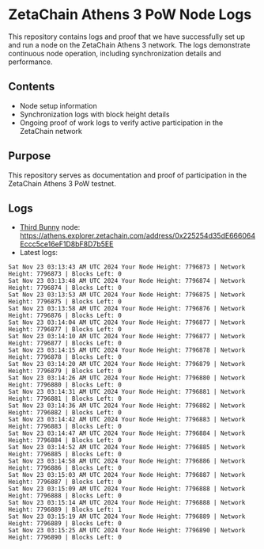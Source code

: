 # ZetaChain Athens 3 PoW Node Logs
This repository contains logs and proof that we have successfully set up and run a node on the ZetaChain Athens 3 network. The logs demonstrate continuous node operation, including synchronization details and performance.

## Contents
- Node setup information
- Synchronization logs with block height details
- Ongoing proof of work logs to verify active participation in the ZetaChain network

## Purpose
This repository serves as documentation and proof of participation in the ZetaChain Athens 3 PoW testnet.

## Logs

- [Third Bunny](https://thirdbunny.xyz/) node: https://athens.explorer.zetachain.com/address/0x225254d35dE666064Eccc5ce16eF1D8bF8D7b5EE
- Latest logs:
```
Sat Nov 23 03:13:43 AM UTC 2024 Your Node Height: 7796873 | Network Height: 7796873 | Blocks Left: 0
Sat Nov 23 03:13:48 AM UTC 2024 Your Node Height: 7796874 | Network Height: 7796874 | Blocks Left: 0
Sat Nov 23 03:13:53 AM UTC 2024 Your Node Height: 7796875 | Network Height: 7796875 | Blocks Left: 0
Sat Nov 23 03:13:58 AM UTC 2024 Your Node Height: 7796876 | Network Height: 7796876 | Blocks Left: 0
Sat Nov 23 03:14:04 AM UTC 2024 Your Node Height: 7796877 | Network Height: 7796877 | Blocks Left: 0
Sat Nov 23 03:14:10 AM UTC 2024 Your Node Height: 7796877 | Network Height: 7796877 | Blocks Left: 0
Sat Nov 23 03:14:15 AM UTC 2024 Your Node Height: 7796878 | Network Height: 7796878 | Blocks Left: 0
Sat Nov 23 03:14:20 AM UTC 2024 Your Node Height: 7796879 | Network Height: 7796879 | Blocks Left: 0
Sat Nov 23 03:14:26 AM UTC 2024 Your Node Height: 7796880 | Network Height: 7796880 | Blocks Left: 0
Sat Nov 23 03:14:31 AM UTC 2024 Your Node Height: 7796881 | Network Height: 7796881 | Blocks Left: 0
Sat Nov 23 03:14:36 AM UTC 2024 Your Node Height: 7796882 | Network Height: 7796882 | Blocks Left: 0
Sat Nov 23 03:14:42 AM UTC 2024 Your Node Height: 7796883 | Network Height: 7796883 | Blocks Left: 0
Sat Nov 23 03:14:47 AM UTC 2024 Your Node Height: 7796884 | Network Height: 7796884 | Blocks Left: 0
Sat Nov 23 03:14:52 AM UTC 2024 Your Node Height: 7796885 | Network Height: 7796885 | Blocks Left: 0
Sat Nov 23 03:14:58 AM UTC 2024 Your Node Height: 7796886 | Network Height: 7796886 | Blocks Left: 0
Sat Nov 23 03:15:03 AM UTC 2024 Your Node Height: 7796887 | Network Height: 7796887 | Blocks Left: 0
Sat Nov 23 03:15:09 AM UTC 2024 Your Node Height: 7796888 | Network Height: 7796888 | Blocks Left: 0
Sat Nov 23 03:15:14 AM UTC 2024 Your Node Height: 7796888 | Network Height: 7796889 | Blocks Left: 1
Sat Nov 23 03:15:19 AM UTC 2024 Your Node Height: 7796889 | Network Height: 7796889 | Blocks Left: 0
Sat Nov 23 03:15:25 AM UTC 2024 Your Node Height: 7796890 | Network Height: 7796890 | Blocks Left: 0
```
